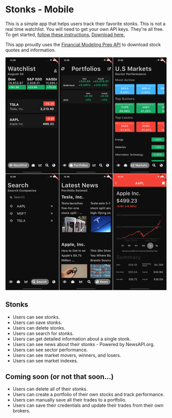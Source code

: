 # Stonks - Mobile
This is a simple app that helps users track their favorite stonks. This is not a real time watchlist. You will need to get your own API keys. They're all free. To get started, [follow these instructions.](https://github.com/JoshuaR503/Stock-Market-App/blob/master/lib/keys/api_keys.dart) [Download here.](https://play.google.com/store/apps/details?id=com.stonks.watchlist)

This app proudly uses the [Financial Modeling Prep API](https://financialmodelingprep.com/developer/docs/) to download stock quotes and information.

![Stock Market App](/images/latest.png)

## Stonks
- Users can see stonks.
- Users can save stonks.
- Users can delete stonks.
- Users can search for stonks.
- Users can get detailed information about a single stonk.
- Users can see news about their stonks - Powered by NewsAPI.org.
- Users can see sector performance.
- Users can see market movers, winners, and losers.
- Users can see market indexes.

## Coming soon (or not that soon...)
- Users can delete all of their stonks.
- Users can create a portfolio of their own stocks and track performance.
- Users can manually save all their trades to a portfolio.
- Users can save their credentials and update their trades from their own brokers.
